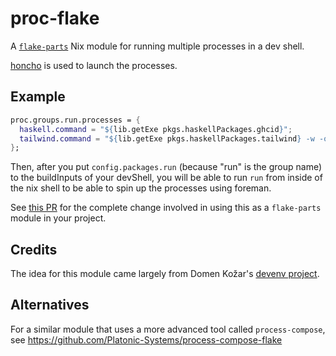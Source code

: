 # proc-flake

A [`flake-parts`](https://flake.parts/) Nix module for running multiple processes in a dev shell.

[honcho](https://github.com/nickstenning/honcho) is used to launch the processes.

## Example

```nix
proc.groups.run.processes = {
  haskell.command = "${lib.getExe pkgs.haskellPackages.ghcid}";
  tailwind.command = "${lib.getExe pkgs.haskellPackages.tailwind} -w -o ./static/tailwind.css './src/**/*.hs'";
};

```

Then, after you put `config.packages.run` (because "run" is the group name) to the buildInputs of your devShell, you will be able to run `run` from inside of the nix shell to be able to spin up the processes using foreman.

See [this PR](https://github.com/EmaApps/ema-template/pull/40) for the complete change involved in using this as a `flake-parts` module in your project.

## Credits

The idea for this module came largely from Domen Kožar's [devenv project](https://devenv.sh/processes/). 

## Alternatives

For a similar module that uses a more advanced tool called `process-compose`, see https://github.com/Platonic-Systems/process-compose-flake

